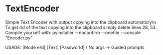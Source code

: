 # TextEncoder
Simple Text Encoder with output copying into the clipboard automaticly\n
To get rid of the text copying into the clipboard simply delete lines 28, 53 .
Compile yourself with: pyinstaller --noconfirm --onefile --console  "Encoder.py"

USAGE:
[Mode e/d] [Text] [Passworld]
/
No args -> Guided prompts


